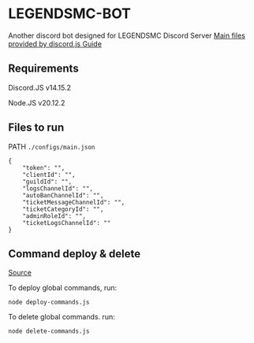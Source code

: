 
# LEGENDSMC-BOT

Another discord bot designed for LEGENDSMC Discord Server 
[Main files provided by discord.js Guide](https://discordjs.guide/creating-your-bot/)

## Requirements

Discord.JS v14.15.2

Node.JS v20.12.2

## Files to run 

PATH `./configs/main.json`

```
{
    "token": "",
    "clientId": "",
    "guildId": "",
    "logsChannelId": "",
    "autoBanChannelId": "",
    "ticketMessageChannelId": "",
    "ticketCategoryId": "",
    "adminRoleId": "",
    "ticketLogsChannelId": ""
}
```

## Command deploy & delete

[Source](https://discordjs.guide/creating-your-bot/command-deployment.html#command-registration)


To deploy global commands, run:

```node deploy-commands.js```

To delete global commands. run:

```node delete-commands.js```